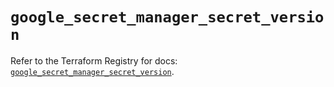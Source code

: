 # `google_secret_manager_secret_version`

Refer to the Terraform Registry for docs: [`google_secret_manager_secret_version`](https://registry.terraform.io/providers/hashicorp/google-beta/6.16.0/docs/resources/google_secret_manager_secret_version).
